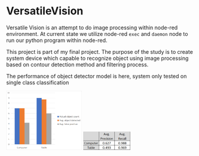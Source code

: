 # VersatileVision

Versatile Vision is an attempt to do image processing within node-red environment. At current state we utilize node-red ``exec`` and ``daemon`` node to run our python program within node-red.

This project is part of my final project. The purpose of the study is to create system device which capable to recognize object using image processing based on contour detection method and filtering process.

The performance of object detector model is here, system only tested on single class classification

<img src="https://github.com/rafliard23/VersatileVision/blob/main/img/GraphResult.png" width="40%" height="40%"/>

<img src="https://github.com/rafliard23/VersatileVision/blob/main/img/Performance.jpg" width="25%" height="25%"/>
